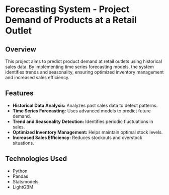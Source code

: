 # Forecasting System - Project Demand of Products at a Retail Outlet

## Overview
This project aims to predict product demand at retail outlets using historical sales data. By implementing time series forecasting models, the system identifies trends and seasonality, ensuring optimized inventory management and increased sales efficiency.

## Features
- **Historical Data Analysis:** Analyzes past sales data to detect patterns.
- **Time Series Forecasting:** Uses advanced models to predict future demand.
- **Trend and Seasonality Detection:** Identifies periodic fluctuations in sales.
- **Optimized Inventory Management:** Helps maintain optimal stock levels.
- **Increased Sales Efficiency:** Reduces stockouts and overstock situations.

## Technologies Used
- Python
- Pandas
- Statsmodels
- LightGBM

